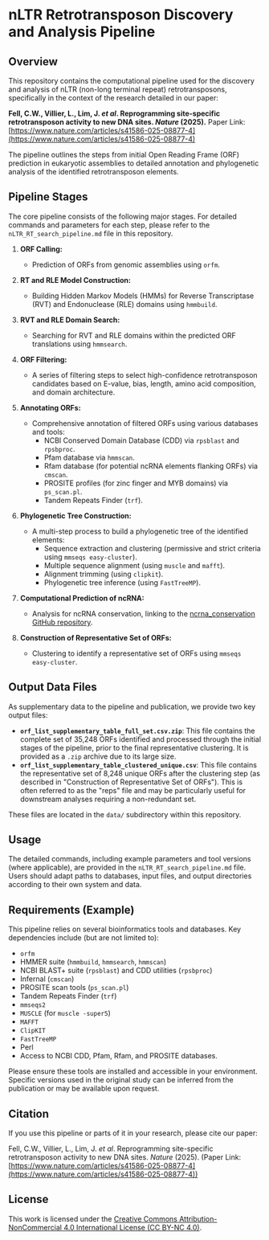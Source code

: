 # nLTR Retrotransposon Discovery and Analysis Pipeline

## Overview

This repository contains the computational pipeline used for the discovery and analysis of nLTR (non-long terminal repeat) retrotransposons, specifically in the context of the research detailed in our paper:

**Fell, C.W., Villier, L., Lim, J. *et al*. Reprogramming site-specific retrotransposon activity to new DNA sites. *Nature* (2025).**
Paper Link: [https://www.nature.com/articles/s41586-025-08877-4](https://www.nature.com/articles/s41586-025-08877-4)

The pipeline outlines the steps from initial Open Reading Frame (ORF) prediction in eukaryotic assemblies to detailed annotation and phylogenetic analysis of the identified retrotransposon elements.

## Pipeline Stages

The core pipeline consists of the following major stages. For detailed commands and parameters for each step, please refer to the `nLTR_RT_search_pipeline.md` file in this repository.

1.  **ORF Calling:**
    * Prediction of ORFs from genomic assemblies using `orfm`.

2.  **RT and RLE Model Construction:**
    * Building Hidden Markov Models (HMMs) for Reverse Transcriptase (RVT) and Endonuclease (RLE) domains using `hmmbuild`.

3.  **RVT and RLE Domain Search:**
    * Searching for RVT and RLE domains within the predicted ORF translations using `hmmsearch`.

4.  **ORF Filtering:**
    * A series of filtering steps to select high-confidence retrotransposon candidates based on E-value, bias, length, amino acid composition, and domain architecture.

5.  **Annotating ORFs:**
    * Comprehensive annotation of filtered ORFs using various databases and tools:
        * NCBI Conserved Domain Database (CDD) via `rpsblast` and `rpsbproc`.
        * Pfam database via `hmmscan`.
        * Rfam database (for potential ncRNA elements flanking ORFs) via `cmscan`.
        * PROSITE profiles (for zinc finger and MYB domains) via `ps_scan.pl`.
        * Tandem Repeats Finder (`trf`).

6.  **Phylogenetic Tree Construction:**
    * A multi-step process to build a phylogenetic tree of the identified elements:
        * Sequence extraction and clustering (permissive and strict criteria using `mmseqs easy-cluster`).
        * Multiple sequence alignment (using `muscle` and `mafft`).
        * Alignment trimming (using `clipkit`).
        * Phylogenetic tree inference (using `FastTreeMP`).

7.  **Computational Prediction of ncRNA:**
    * Analysis for ncRNA conservation, linking to the [ncrna_conservation GitHub repository](https://github.com/abugoot-lab/ncrna_conservation).

8.  **Construction of Representative Set of ORFs:**
    * Clustering to identify a representative set of ORFs using `mmseqs easy-cluster`.

## Output Data Files

As supplementary data to the pipeline and publication, we provide two key output files:

* **`orf_list_supplementary_table_full_set.csv.zip`**: This file contains the complete set of 35,248 ORFs identified and processed through the initial stages of the pipeline, prior to the final representative clustering. It is provided as a `.zip` archive due to its large size.
* **`orf_list_supplementary_table_clustered_unique.csv`**: This file contains the representative set of 8,248 unique ORFs after the clustering step (as described in "Construction of Representative Set of ORFs"). This is often referred to as the "reps" file and may be particularly useful for downstream analyses requiring a non-redundant set.

These files are located in the `data/` subdirectory within this repository.

## Usage

The detailed commands, including example parameters and tool versions (where applicable), are provided in the `nLTR_RT_search_pipeline.md` file. Users should adapt paths to databases, input files, and output directories according to their own system and data.

## Requirements (Example)

This pipeline relies on several bioinformatics tools and databases. Key dependencies include (but are not limited to):

* `orfm`
* HMMER suite (`hmmbuild`, `hmmsearch`, `hmmscan`)
* NCBI BLAST+ suite (`rpsblast`) and CDD utilities (`rpsbproc`)
* Infernal (`cmscan`)
* PROSITE scan tools (`ps_scan.pl`)
* Tandem Repeats Finder (`trf`)
* `mmseqs2`
* `MUSCLE` (for `muscle -super5`)
* `MAFFT`
* `ClipKIT`
* `FastTreeMP`
* Perl
* Access to NCBI CDD, Pfam, Rfam, and PROSITE databases.

Please ensure these tools are installed and accessible in your environment. Specific versions used in the original study can be inferred from the publication or may be available upon request.

## Citation

If you use this pipeline or parts of it in your research, please cite our paper:

Fell, C.W., Villier, L., Lim, J. *et al*. Reprogramming site-specific retrotransposon activity to new DNA sites. *Nature* (2025).
(Paper Link: [https://www.nature.com/articles/s41586-025-08877-4](https://www.nature.com/articles/s41586-025-08877-4))

## License

This work is licensed under the [Creative Commons Attribution-NonCommercial 4.0 International License (CC BY-NC 4.0)](http://creativecommons.org/licenses/by-nc/4.0/).
